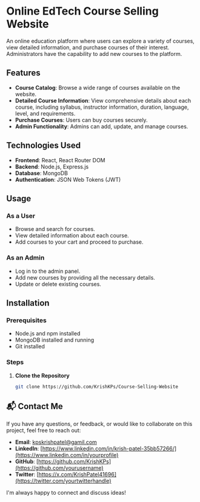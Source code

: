 # Online EdTech Course Selling Website

An online education platform where users can explore a variety of courses, view detailed information, and purchase courses of their interest. Administrators have the capability to add new courses to the platform.

## Features

- **Course Catalog**: Browse a wide range of courses available on the website.
- **Detailed Course Information**: View comprehensive details about each course, including syllabus, instructor information, duration, language, level, and requirements.
- **Purchase Courses**: Users can buy courses securely.
- **Admin Functionality**: Admins can add, update, and manage courses.

## Technologies Used

- **Frontend**: React, React Router DOM
- **Backend**: Node.js, Express.js
- **Database**: MongoDB
- **Authentication**: JSON Web Tokens (JWT)

## Usage

### As a User
- Browse and search for courses.
- View detailed information about each course.
- Add courses to your cart and proceed to purchase.

### As an Admin
- Log in to the admin panel.
- Add new courses by providing all the necessary details.
- Update or delete existing courses.


## Installation

### Prerequisites

- Node.js and npm installed
- MongoDB installed and running
- Git installed

### Steps

1. **Clone the Repository**

   ```bash
   git clone https://github.com/KrishKPs/Course-Selling-Website

## 📬 Contact Me

If you have any questions, or feedback, or would like to collaborate on this project, feel free to reach out:

- **Email**: [kpskrishpatel@gamil.com](mailto:your.email@example.com)
- **LinkedIn**: [https://www.linkedin.com/in/krish-patel-35bb57266/](https://www.linkedin.com/in/yourprofile)
- **GitHub**: [https://github.com/KrishKPs](https://github.com/yourusername)
- **Twitter**: [https://x.com/KrishPatel41696](https://twitter.com/yourtwitterhandle)

I'm always happy to connect and discuss ideas!


